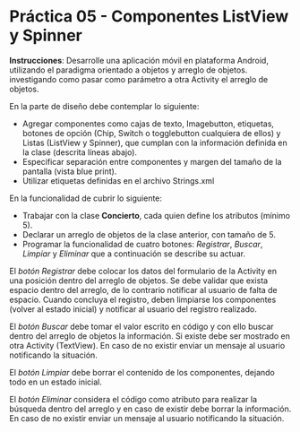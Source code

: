 # Práctica 05 - Componentes ListView y Spinner

**Instrucciones**: Desarrolle una aplicación móvil en plataforma Android, utilizando el paradigma orientado a objetos y arreglo de objetos. investigando como pasar como parámetro a otra Activity el arreglo de objetos.

En la parte de diseño debe contemplar lo siguiente:
* Agregar componentes como cajas de texto, Imagebutton, etiquetas,  botones de opción (Chip, Switch o togglebutton cualquiera de ellos) y Listas (ListView y Spinner), que cumplan con la información definida en la clase (descrita líneas abajo).
* Especificar separación entre componentes y margen del tamaño de la pantalla (vista blue print).
* Utilizar etiquetas definidas en el archivo Strings.xml

En la funcionalidad de cubrir lo siguiente:
* Trabajar con la clase **Concierto**, cada quien define los atributos (mínimo 5).
* Declarar un arreglo de objetos de la clase anterior, con tamaño de 5.
* Programar la funcionalidad de cuatro botones: *Registrar*, *Buscar*, *Limpiar* y *Eliminar* que a continuación se describe su actuar.

El *botón Registrar* debe colocar los datos del formulario de la Activity en una posición dentro del arreglo de objetos. Se debe validar que exista espacio dentro del arreglo, de lo contrario notificar al usuario de falta de espacio. Cuando concluya el registro, deben limpiarse los componentes (volver al estado inicial) y notificar al usuario del registro realizado.

El *botón Buscar* debe tomar el valor escrito en código y con ello buscar dentro del arreglo de objetos la información. Si existe debe ser mostrado en otra Activity  (TextView). En caso de no existir enviar un mensaje al usuario notificando la situación.

El *botón Limpiar* debe borrar el contenido de los componentes, dejando todo en un estado inicial.

El *botón Eliminar* considera el código como atributo para realizar la búsqueda dentro del arreglo y en caso de existir debe borrar la información. En caso de no existir enviar un mensaje al usuario notificando la situación.
